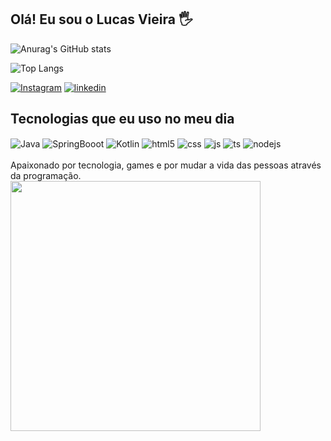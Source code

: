 ## Olá! Eu sou o Lucas Vieira 🖐️

![Anurag's GitHub stats](https://github-readme-stats.vercel.app/api?username=MarcosLucasVieira&show_icons=true&theme=tokyonight)


![Top Langs](https://github-readme-stats-git-masterrstaa-rickstaa.vercel.app/api/top-langs/?username=MarcosLucasVieira&bg_color=1B1C27&border_color=FFF&title_color=3CB2F6&text_color=FFF)


[![Instagram](https://img.shields.io/badge/Instagram-E4405F?style=for-the-badge&logo=instagram&logoColor=white)](https://www.instagram.com/marcos_vieir7/)
[![linkedin](https://img.shields.io/badge/LinkedIn-0077B5?style=for-the-badge&logo=linkedin&logoColor=white)](https://www.linkedin.com/in/marcos-lucas-vieira-a1b61b200/)




## Tecnologias que eu uso no meu dia

<div style="display: inline_block">
  <img align="center" alt="Java" src="https://img.shields.io/badge/Java-ED8B00?style=for-the-badge&logo=openjdk&logoColor=white" />
  <img align="center" alt="SpringBooot" src="https://img.shields.io/badge/Spring-6DB33F?style=for-the-badge&logo=spring&logoColor=white" /> 
  <img align="center" alt="Kotlin" src="https://img.shields.io/badge/Kotlin-0095D5?&style=for-the-badge&logo=kotlin&logoColor=white" />
  <img align="center" alt="html5" src="https://img.shields.io/badge/HTML5-E34F26?style=for-the-badge&logo=html5&logoColor=white" />
  <img align="center" alt="css" src="https://img.shields.io/badge/CSS3-1572B6?style=for-the-badge&logo=css3&logoColor=white" />
  <img align="center" alt="js" src="https://img.shields.io/badge/JavaScript-323330?style=for-the-badge&logo=javascript&logoColor=F7DF1E" />
  <img align="center" alt="ts" src="https://img.shields.io/badge/TypeScript-007ACC?style=for-the-badge&logo=typescript&logoColor=white" />
  <img align="center" alt="nodejs" src="https://img.shields.io/badge/Node.js-43853D?style=for-the-badge&logo=node.js&logoColor=white" />
</div><br/>
Apaixonado por tecnologia, games e por mudar a vida das pessoas através da programação.

   <img align="center" heigth='400' width='400' src="https://user-images.githubusercontent.com/74038190/225813708-98b745f2-7d22-48cf-9150-083f1b00d6c9.gif"/>



